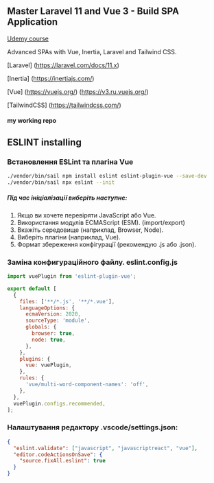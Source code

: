 
## Master Laravel 11 and Vue 3 - Build SPA Application

[Udemy course](https://www.udemy.com/course/master-laravel-6-with-vuejs-fullstack-development)

<p>
Advanced SPAs with Vue, Inertia, Laravel and Tailwind CSS.
</p>

[Laravel] (https://laravel.com/docs/11.x)

[Inertia] (https://inertiajs.com/)

[Vue] (https://vuejs.org/)   (https://v3.ru.vuejs.org/)


[TailwindCSS] (https://tailwindcss.com/)

####  my working repo






## ESLINT installing

### Встановлення ESLint та плагіна Vue

```bash
./vendor/bin/sail npm install eslint eslint-plugin-vue --save-dev
./vendor/bin/sail npx eslint --init
```

##### Під час ініціалізації виберіть наступне:

1. Якщо ви хочете перевіряти JavaScript або Vue.
2. Використання модулів ECMAScript (ESM). (import/export)
3. Вкажіть середовище (наприклад, Browser, Node).
4. Виберіть плагіни (наприклад, Vue).
5. Формат збереження конфігурації (рекомендую .js або .json).

### Заміна конфигураційного файлу. eslint.config.js

```js
import vuePlugin from 'eslint-plugin-vue';

export default [
  {
    files: ['**/*.js', '**/*.vue'],
    languageOptions: {
      ecmaVersion: 2020,
      sourceType: 'module',
      globals: {
        browser: true,
        node: true,
      },
    },
    plugins: {
      vue: vuePlugin,
    },
    rules: {
      'vue/multi-word-component-names': 'off',
    },
  },
  vuePlugin.configs.recommended,
];
```

### Налаштування редактору .vscode/settings.json:

```json
{
  "eslint.validate": ["javascript", "javascriptreact", "vue"],
  "editor.codeActionsOnSave": {
    "source.fixAll.eslint": true
  }
}
```
